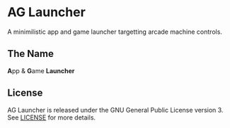 # AG Launcher

A minimilistic app and game launcher targetting arcade machine controls.

## The Name

**A**pp & **G**ame **Launcher**

## License

AG Launcher is released under the GNU General Public License version 3. See [LICENSE](./LICENSE) for more details.
